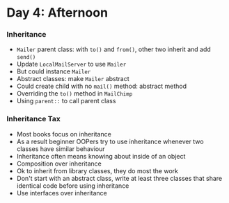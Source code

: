 # Day 4: Afternoon

### Inheritance
- `Mailer` parent class: with `to()` and `from()`, other two inherit and add `send()`
- Update `LocalMailServer` to use `Mailer`
- But could instance `Mailer`
- Abstract classes: make `Mailer` abstract
- Could create child with no `mail()` method: abstract method
- Overriding the `to()` method in `MailChimp`
- Using `parent::` to call parent class

### Inheritance Tax
- Most books focus on inheritance
- As a result beginner OOPers try to use inheritance whenever two classes have similar behaviour
- Inheritance often means knowing about inside of an object
- Composition over inheritance
- Ok to inherit from library classes, they do most the work
- Don't start with an abstract class, write at least three classes that share identical code before using inheritance
- Use interfaces over inheritance
